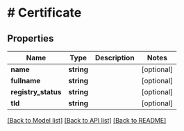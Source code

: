 # # Certificate

## Properties

Name | Type | Description | Notes
------------ | ------------- | ------------- | -------------
**name** | **string** |  | [optional]
**fullname** | **string** |  | [optional]
**registry_status** | **string** |  | [optional]
**tld** | **string** |  | [optional]

[[Back to Model list]](../../README.md#models) [[Back to API list]](../../README.md#endpoints) [[Back to README]](../../README.md)
